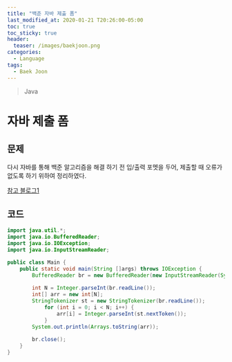 ```yaml
---
title: "백준 자바 제출 폼"
last_modified_at: 2020-01-21 T20:26:00-05:00
toc: true
toc_sticky: true
header:
  teaser: /images/baekjoon.png
categories: 
  - Language
tags:
  - Baek Joon
---
```


> Java

자바 제출 폼
=============
 
## 문제
다시 자바를 통해 백준 알고리즘을 해결 하기 전 입/출력 포멧을 두어, 제출할 때 오류가 없도록 하기 위하여 정리하였다.  

[참고 블로그1](https://blog.naver.com/PostView.nhn?blogId=chltmddus23&logNo=221696297647&proxyReferer=&proxyReferer=https%3A%2F%2Fwww.google.com%2F)
 
## 코드
```java
import java.util.*;
import java.io.BufferedReader;
import java.io.IOException;
import java.io.InputStreamReader;

public class Main {
    public static void main(String []args) throws IOException {        
    	BufferedReader br = new BufferedReader(new InputStreamReader(System.in));
    	
    	int N = Integer.parseInt(br.readLine());
    	int[] arr = new int[N];
    	StringTokenizer st = new StringTokenizer(br.readLine());
    		for (int i = 0; i < N; i++) {
    			arr[i] = Integer.parseInt(st.nextToken());
    		}
    	System.out.println(Arrays.toString(arr));
    	
    	br.close();
    }
}

```